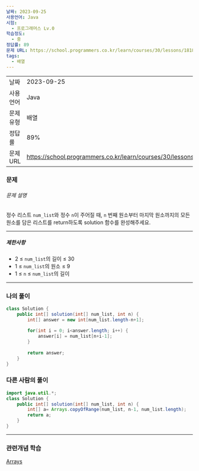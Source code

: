 ```yaml
---
날짜: 2023-09-25
사용언어: Java
시험:
  - 프로그래머스 Lv.0
학습정도:
  - 중
정답률: 89
문제 URL: https://school.programmers.co.kr/learn/courses/30/lessons/181892
tags:
  - 배열
---
```

|        |                                                                  |
| ------ | ---------------------------------------------------------------- |
| 날짜     | 2023-09-25                                                       |
| 사용 언어  | Java                                                             |
| 문제 유형  | 배열                                                               |
| 정답률    | 89%                                                              |
| 문제 URL | https://school.programmers.co.kr/learn/courses/30/lessons/181892 |

### 문제

###### 문제 설명

정수 리스트 `num_list`와 정수 `n`이 주어질 때, `n` 번째 원소부터 마지막 원소까지의 모든 원소를 담은 리스트를 return하도록 solution 함수를 완성해주세요.

---

##### 제한사항

- 2 ≤ `num_list`의 길이 ≤ 30
- 1 ≤ `num_list`의 원소 ≤ 9
- 1 ≤ `n` ≤ `num_list`의 길이

---

### 나의 풀이

```java
class Solution {
    public int[] solution(int[] num_list, int n) {
        int[] answer = new int[num_list.length-n+1];
        
        for(int i = 0; i<answer.length; i++) {
            answer[i] = num_list[n+i-1];
        }
        
        return answer;
    }
}
```

### 다른 사람의 풀이

```java
import java.util.*;
class Solution {
    public int[] solution(int[] num_list, int n) {
        int[] a= Arrays.copyOfRange(num_list, n-1, num_list.length);
        return a;
    }
}
```

---
### 관련개념 학습

[Arrays](Arrays.md)